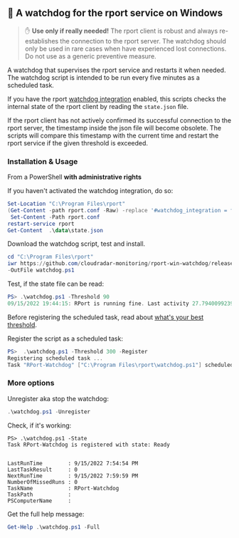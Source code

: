 ## 🐶 A watchdog for the rport service on Windows

> ✋ **Use only if really needed!** The rport client is robust and always re-establishes the 
> connection to the rport server. The watchdog should only be used in rare cases when have experienced
> lost connections. Do not use as a generic preventive measure.

A watchdog that supervises the rport service and restarts it when needed.
The watchdog script is intended to be run every five minutes as a scheduled task.

If you have the rport [watchdog integration](https://oss.rport.io/advanced/watchdog-integration/) enabled,
this scripts checks the internal state of the rport client by reading the `state.json` file.

If the rport client has not actively confirmed its successful connection to the rport server,
the timestamp inside the json file will become obsolete. The scripts will compare this timestamp
with the current time and restart the rport service if the given threshold is exceeded.

### Installation & Usage

From a PowerShell **with administrative rights**

If you haven't activated the watchdog integration, do so:

```powershell
Set-Location "C:\Program Files\rport"
(Get-Content -path rport.conf -Raw) -replace '#watchdog_integration = false','watchdog_integration = true'|`
 Set-Content -Path rport.conf
restart-service rport
Get-Content  .\data\state.json
```

Download the watchdog script, test and install.

```powershell
cd "C:\Program Files\rport"
iwr https://github.com/cloudradar-monitoring/rport-win-watchdog/releases/latest/download/watchdog.ps1 `
-OutFile watchdog.ps1
```

Test, if the state file can be read:

```powershell
PS> .\watchdog.ps1 -Threshold 90
09/15/2022 19:44:15: RPort is running fine. Last activity 27.7940099239349 seconds ago (< 90).
```

Before registering the scheduled task, read about [what's your best threshold](https://oss.rport.io/advanced/watchdog-integration/#implement-your-watchdog).

Register the script as a scheduled task:

```powershell
PS>  .\watchdog.ps1 -Threshold 300 -Register
Registering scheduled task ...
Task "RPort-Watchdog" ["C:\Program Files\rport\watchdog.ps1"] scheduled every 5 minutes.
```

### More options

Unregister aka stop the watchdog:

```powershell
.\watchdog.ps1 -Unregister
```

Check, if it's working:

```powerhsell
PS> .\watchdog.ps1 -State
Task RPort-Watchdog is registered with state: Ready


LastRunTime        : 9/15/2022 7:54:54 PM
LastTaskResult     : 0
NextRunTime        : 9/15/2022 7:59:59 PM
NumberOfMissedRuns : 0
TaskName           : RPort-Watchdog
TaskPath           :
PSComputerName     :
```

Get the full help message:

```powershell
Get-Help .\watchdog.ps1 -Full
```